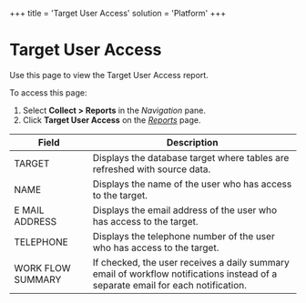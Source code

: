 +++
title = 'Target User Access'
solution = 'Platform'
+++

# Target User Access

<div class="use">

Use this page to view the Target User Access report.

</div>

To access this page:

1.  Select <span style="font-weight: bold;">Collect \> Reports</span> in
    the <span style="font-style: italic;">Navigation</span> pane.
2.  Click <span style="font-weight: bold;">Target User Access</span> on
    the *[Reports](Reports)*
page.

| Field             | Description                                                                                                                      |
| ----------------- | -------------------------------------------------------------------------------------------------------------------------------- |
| TARGET            | Displays the database target where tables are refreshed with source data.                                                        |
| NAME              | Displays the name of the user who has access to the target.                                                                      |
| E MAIL ADDRESS    | Displays the email address of the user who has access to the target.                                                             |
| TELEPHONE         | Displays the telephone number of the user who has access to the target.                                                          |
| WORK FLOW SUMMARY | If checked, the user receives a daily summary email of workflow notifications instead of a separate email for each notification. |
